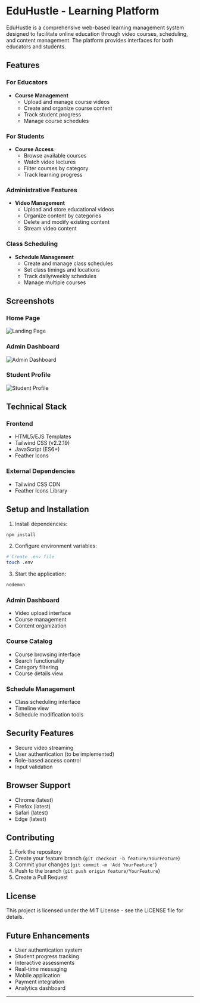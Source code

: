 # EduHustle - Learning Platform 

EduHustle is a comprehensive web-based learning management system designed to facilitate online education through video courses, scheduling, and content management. The platform provides interfaces for both educators and students.

## Features

### For Educators
- **Course Management**
  - Upload and manage course videos
  - Create and organize course content
  - Track student progress
  - Manage course schedules

### For Students
- **Course Access**
  - Browse available courses
  - Watch video lectures
  - Filter courses by category
  - Track learning progress

### Administrative Features
- **Video Management**
  - Upload and store educational videos
  - Organize content by categories
  - Delete and modify existing content
  - Stream video content

### Class Scheduling
- **Schedule Management**
  - Create and manage class schedules
  - Set class timings and locations
  - Track daily/weekly schedules
  - Manage multiple courses


## Screenshots

### Home Page
![Landing Page](./screenshots/screenshot1.png)

### Admin Dashboard
![Admin Dashboard](./screenshots/screenshot2.png)

### Student Profile
![Student Profile](./screenshots/screenshot3.png)

## Technical Stack

### Frontend
- HTML5/EJS Templates
- Tailwind CSS (v2.2.19)
- JavaScript (ES6+)
- Feather Icons

### External Dependencies
- Tailwind CSS CDN
- Feather Icons Library


## Setup and Installation

1. Install dependencies:
```bash
npm install
```

2. Configure environment variables:
```bash
# Create .env file
touch .env
```

3. Start the application:
```bash
nodemon
```

### Admin Dashboard
- Video upload interface
- Course management
- Content organization

### Course Catalog
- Course browsing interface
- Search functionality
- Category filtering
- Course details view

### Schedule Management
- Class scheduling interface
- Timeline view
- Schedule modification tools

## Security Features

- Secure video streaming
- User authentication (to be implemented)
- Role-based access control
- Input validation

## Browser Support

- Chrome (latest)
- Firefox (latest)
- Safari (latest)
- Edge (latest)

## Contributing

1. Fork the repository
2. Create your feature branch (`git checkout -b feature/YourFeature`)
3. Commit your changes (`git commit -m 'Add YourFeature'`)
4. Push to the branch (`git push origin feature/YourFeature`)
5. Create a Pull Request

## License

This project is licensed under the MIT License - see the LICENSE file for details.

## Future Enhancements

- User authentication system
- Student progress tracking
- Interactive assessments
- Real-time messaging
- Mobile application
- Payment integration
- Analytics dashboard

---
